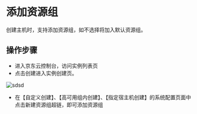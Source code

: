 # 添加资源组

创建主机时，支持添加资源组，如不选择将加入默认资源组。

## 操作步骤

- 进入京东云控制台，访问实例列表页
- 点击创建进入实例创建页。

![sdsd](../../../../../image/Elastic-Compute/Virtual-Machine/image(2).png)

- 在【自定义创建】、【高可用组内创建】、【指定宿主机创建】的系统配置页面中点击新建资源组超链，即可添加资源组
